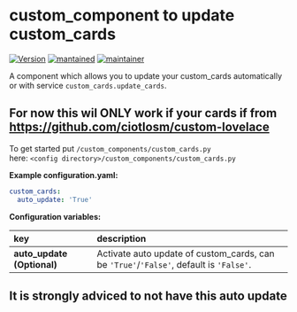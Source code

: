 # custom_component to update custom_cards

[![Version](https://img.shields.io/badge/version-0.0.1-green.svg?style=for-the-badge)](#) [![mantained](https://img.shields.io/maintenance/yes/2018.svg?style=for-the-badge)](#) [![maintainer](https://img.shields.io/badge/maintainer-Joakim%20Sørensen%20%40ludeeus-blue.svg?style=for-the-badge)](#)

A component which allows you to update your custom_cards automatically or with service `custom_cards.update_cards`.

## For now this wil ONLY work if your cards if from https://github.com/ciotlosm/custom-lovelace

To get started put `/custom_components/custom_cards.py`  
here: `<config directory>/custom_components/custom_cards.py`  
  
**Example configuration.yaml:**

```yaml
custom_cards:
  auto_update: 'True'
```

**Configuration variables:**  
  
key | description  
:--- | :---  
**auto_update (Optional)** | Activate auto update of custom_cards, can be `'True'`/`'False'`, default is `'False'`.

## It is strongly adviced to not have this auto update